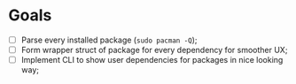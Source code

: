 # Goals

- [ ] Parse every installed package (`sudo pacman -Q`);
- [ ] Form wrapper struct of package for every dependency for smoother UX;
- [ ] Implement CLI to show user dependencies for packages in nice looking way;
